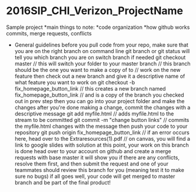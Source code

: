 # 2016SIP_CHI_Verizon_ProjectName
Sample project 
*main things to note:
    *code organization
    *how github works
        commits, merge requests, conflicts
- General guidelines 
    before you pull code from your repo, make sure that you are on the right branch on command line
        git branch or git status will tell you which branch you are on
    switch branch if needed
        git checkout master // this will switch your folder to your master branch
                            // this branch should be the one you want to make a copy of to
                            // work on the new feature
    then check out a new branch and give it a descriptive name of what feature you want to work on
        git checkout -b fix_homepage_button_link
                            // this creates a new branch named fix_homepage_button_link
                            // and is a copy of the branch you checked out in prev step
    then you can go into your project folder and make the changes
    after you're done making a change, commit the changes with a descriptive message
        git add myfile.html // adds myfile.html to the stream to be committed
        git commit -m "change button links" // commits the myfile.html changes with the message
    then push your code to your repository
        git push origin fix_homepage_button_link 
                            // if an error occurs here, head over to the Extraresources(1).pdf
                            // on canvas, you will find a link to google slides with solution
    at this point, your work on this branch is done
    head over to your account on github and create a merge requests with base master
    it will show you if there are any conflicts, resolve them first, and then submit the request
    and one of your teammates should review this branch for you (meaning test it to make sure no bugs)
    if all goes well, your code will get merged to master branch and be part of the final product!